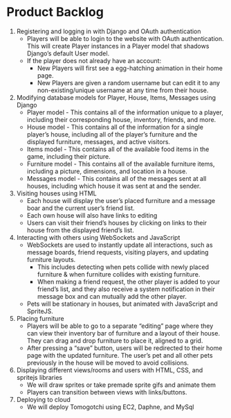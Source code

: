 # Product Backlog
1. Registering and logging in with Django and OAuth authentication
    * Players will be able to login to the website with OAuth authentication. This will create Player instances in a Player model that shadows Django’s default User model.
    * If the player does not already have an account: 
        * New Players will first see a egg-hatching animation in their home page.
        * New Players are given a random username but can edit it to any non-existing/unique username at any time from their house.
2. Modifying database models for Player, House, Items, Messages using Django
    * Player model - This contains all of the information unique to a player, including their corresponding house, inventory, friends, and more.
    * House model - This contains all of the information for a single player’s house, including all of the player’s furniture and the displayed furniture, messages, and active visitors.
    * Items model - This contains all of the available food items in the game, including their picture.
    * Furniture model - This contains all of the available furniture items, including a picture, dimensions, and location in a house.
    * Messages model - This contains all of the messages sent at all houses, including which house it was sent at and the sender.
3. Visiting houses using HTML
    * Each house will display the user’s placed furniture and a message boar and the current user’s friend list.
    * Each own house will also have links to editing
    * Users can visit their friend’s houses by clicking on links to their house from the displayed friend’s list.
4. Interacting with others using WebSockets and JavaScript
    * WebSockets are used to instantly update all interactions, such as message boards, friend requests, visiting players, and updating furniture layouts. 
        * This includes detecting when pets collide with newly placed furniture & when furniture collides with existing furniture.
        * When making a friend request, the other player is added to your friend’s list, and they also receive a system notification in their message box and can mutually add the other player.
    * Pets will be stationary in houses, but animated with JavaScript and SpriteJS.
5. Placing furniture
    * Players will be able to go to a separate “editing” page where they can view their inventory bar of furniture and a layout of their house. They can drag and drop furniture to place it, aligned to a grid.
    * After pressing a “save” button, users will be redirected to their home page with the updated furniture. The user’s pet and all other pets previously in the house will be moved to avoid collisions.
6. Displaying different views/rooms and users with HTML, CSS, and spritejs libraries
    * We will draw sprites or take premade sprite gifs and animate them
    * Players can transition between views with links/buttons.
7. Deploying to cloud
    * We will deploy Tomogotchi using EC2, Daphne, and MySql
